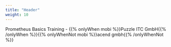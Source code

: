 ```yaml
---
title: "Header"
weight: 10
---
```


<!-- markdownlint-disable MD033 -->
<div class="pdf-header">
<p>Prometheus Basics Training - {{% onlyWhen mobi %}}Puzzle ITC GmbH{{% /onlyWhen %}}{{% onlyWhenNot mobi %}}acend gmbh{{% /onlyWhenNot %}}</p>
</div>
<!-- markdownlint-enable MD033 -->
